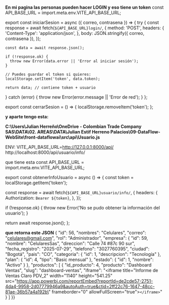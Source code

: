 **En mi pagina las personas pueden hacer LOGIN y eso tiene un token**
const API_BASE_URL = import.meta.env.VITE_API_BASE_URL;

export const iniciarSesion = async ({ correo, contrasena }) => {
  try {
    const response = await fetch(`${API_BASE_URL}login/`, {
      method: 'POST',
      headers: {
        'Content-Type': 'application/json',
      },
      body: JSON.stringify({ correo, contrasena }),
    });

    const data = await response.json();

    if (!response.ok) {
      throw new Error(data.error || 'Error al iniciar sesión');
    }

    // Puedes guardar el token si quieres:
    localStorage.setItem('token', data.token);

    return data; // contiene token + usuario
  } catch (error) {
    throw new Error(error.message || 'Error de red');
  }
};

export const cerrarSesion = () => {
  localStorage.removeItem('token');
};


**y aparte tengo esta:** 

**C:\Users\Julian Herreño\OneDrive - Colombian Trade Company SAS\DATA\02. AREAS\DATA\Julian Estif Herreno Palacios\09-DataFlow-WebSite\front-dataflowai\src\api\Usuario.js**

ENV: VITE_API_BASE_URL=http://127.0.0.1:8000/api/
http://localhost:8000/api/usuario/info/

que tiene esta const API_BASE_URL = import.meta.env.VITE_API_BASE_URL;

export const obtenerInfoUsuario = async () => {
  const token = localStorage.getItem('token');

  const response = await fetch(`${API_BASE_URL}usuario/info/`, {
    headers: {
      Authorization: `Bearer ${token}`,
    },
  });

  if (!response.ok) {
    throw new Error('No se pudo obtener la información del usuario');
  }

  return await response.json();
};


**que retorna este JSON**
{
  "id": 56,
  "nombres": "Celulares",
  "correo": "celulares@gmail.com",
  "rol": "Administrador",
  "empresa": {
    "id": 59,
    "nombre": "CelularesSas",
    "direccion": "Calle 74 #87c 90 sur",
    "fecha_registro": "2025-07-29",
    "telefono": "3027760395",
    "ciudad": "Bogotá",
    "pais": "CO",
    "categoria": {
      "id": 1,
      "descripcion": "Tecnología"
    },
    "plan": {
      "id": 4,
      "tipo": "Basic mensual"
    },
    "estado": {
      "id": 1,
      "nombre": "Activo"
    }
  },
  "productos": [
    {
      "id_producto": 4,
      "producto": "Dashboard Ventas",
      "slug": "dashboard-ventas",
      "iframe": "<iframe title=\"Informe de Ventas Claro PDV_2\" width=\"1140\" height=\"541.25\" src=\"https://app.powerbi.com/reportEmbed?reportId=de2cde57-2751-4da4-9958-2d07779946a9&autoAuth=true&ctid=2ff22c76-1647-48cc-81ae-36b57a4a192b\" frameborder=\"0\" allowFullScreen=\"true\">`</iframe>`"
    }
  ]
}}

